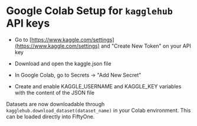 # Google Colab Setup for `kagglehub` API keys

- Go to [https://www.kaggle.com/settings](https://www.kaggle.com/settings) and "Create New Token" on your API key
- Download and open the kaggle.json file

- In Google Colab, go to Secrets -> "Add New Secret"
- Create and enable KAGGLE_USERNAME and KAGGLE_KEY variables with the content of the JSON file

Datasets are now downloadable through `kagglehub.download_dataset(dataset_name)` in your Colab environment. This can be loaded directly into FiftyOne.
